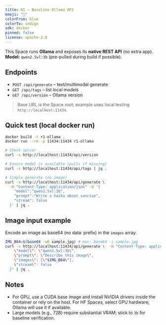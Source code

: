```yaml
---
title: R1 – Baseline Ollama API
emoji: "🧠"
colorFrom: blue
colorTo: indigo
sdk: docker
pinned: false
license: apache-2.0
---
```


This Space runs **Ollama** and exposes its **native REST API** (no extra app).  
**Model:** `qwen2.5vl:3b` (pre-pulled during build if possible).

## Endpoints
- `POST /api/generate` – text/multimodal generate
- `GET /api/tags` – list local models
- `GET /api/version` – Ollama version

> Base URL is the Space root; example uses local testing `http://localhost:11434`.

## Quick test (local docker run)
```bash
docker build -t r1-ollama .
docker run --rm -p 11434:11434 r1-ollama

# Check server
curl -s http://localhost:11434/api/version

# Ensure model is available (pulls if missing)
curl -s http://localhost:11434/api/tags | jq .

# Simple generate (no image)
curl -s http://localhost:11434/api/generate \
  -H "Content-Type: application/json" -d '{
    "model":"qwen2.5vl:3b",
    "prompt":"Write a haiku about sunrise",
    "stream": false
  }' | jq .
```

## Image input example
Encode an image as base64 (no data: prefix) in the `images` array.

```bash
IMG_B64=$(base64 -w0 sample.jpg) # mac: base64 -i sample.jpg
curl -s http://localhost:11434/api/generate \  -H "Content-Type: application/json" -d "{
    \"model\": \"qwen2.5vl:3b\",
    \"prompt\": \"Describe this image\",
    \"images\": [\"$IMG_B64\"],
    \"stream\": false
  }" | jq .
```

## Notes
- For GPU, use a CUDA base image and install NVIDIA drivers inside the container or rely on the host. For HF Spaces, select GPU hardware; Ollama will use it if available.
- Large models (e.g., 72B) require substantial VRAM; stick to `3b` for baseline verification.
